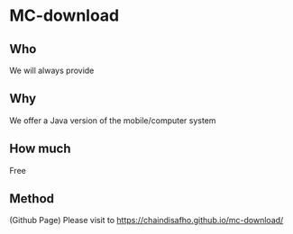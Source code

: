 # MC-download
## Who
We will always provide
## Why
We offer a Java version of the mobile/computer system
## How much
Free
## Method
(Github Page) Please visit to https://chaindisafho.github.io/mc-download/
